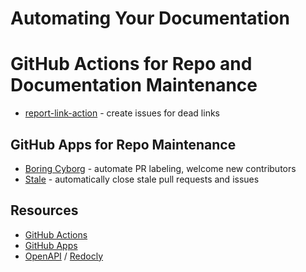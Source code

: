 # Automating Your Documentation

# GitHub Actions for Repo and Documentation Maintenance

- [report-link-action](https://github.com/marketplace/actions/automatic-contrib-prs) - create issues for dead links


## GitHub Apps for Repo Maintenance

- [Boring Cyborg](https://github.com/marketplace/boring-cyborg-add-labels-to-prs-based-on-filepaths) - automate PR labeling, welcome new contributors
- [Stale](https://github.com/marketplace/stale) - automatically close stale pull requests and issues 

## Resources

- [GitHub Actions](https://docs.github.com/en/actions/learn-github-actions)
- [GitHub Apps](https://docs.github.com/en/get-started/customizing-your-github-workflow/purchasing-and-installing-apps-in-github-marketplace)
- [OpenAPI](https://www.openapis.org/) / [Redocly](https://github.com/Redocly)